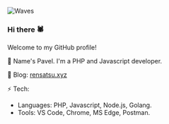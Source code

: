 ![Waves](https://github.com/rensatsu/rensatsu/blob/master/waves.svg)

### Hi there 🕷

Welcome to my GitHub profile!

🔸 Name's Pavel. I'm a PHP and Javascript developer.

🔸 Blog: [rensatsu.xyz](https://rensatsu.xyz)

⚡ Tech:
* Languages: PHP, Javascript, Node.js, Golang.
* Tools: VS Code, Chrome, MS Edge, Postman.

<!--
Some badges:
[![forthebadge](https://forthebadge.com/images/badges/designed-in-ms-paint.svg)](https://forthebadge.com)

-->
